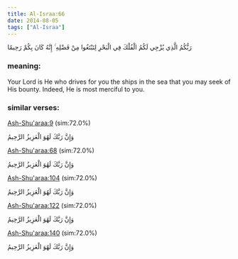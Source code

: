 ```yaml
---
title: Al-Israa:66
date: 2014-08-05
tags: ["Al-Israa"]
---
```

رَبُّكُمُ الَّذِي يُزْجِي لَكُمُ الْفُلْكَ فِي الْبَحْرِ لِتَبْتَغُوا مِنْ فَضْلِهِ ۚ إِنَّهُ كَانَ بِكُمْ رَحِيمًا
### meaning: 
Your Lord is He who drives for you the ships in the sea that you may seek of His bounty. Indeed, He is most merciful to you.
### similar verses: 

[Ash-Shu'araa:9](/26/9) (sim:72.0%)

وَإِنَّ رَبَّكَ لَهُوَ الْعَزِيزُ الرَّحِيمُ

[Ash-Shu'araa:68](/26/68) (sim:72.0%)

وَإِنَّ رَبَّكَ لَهُوَ الْعَزِيزُ الرَّحِيمُ

[Ash-Shu'araa:104](/26/104) (sim:72.0%)

وَإِنَّ رَبَّكَ لَهُوَ الْعَزِيزُ الرَّحِيمُ

[Ash-Shu'araa:122](/26/122) (sim:72.0%)

وَإِنَّ رَبَّكَ لَهُوَ الْعَزِيزُ الرَّحِيمُ

[Ash-Shu'araa:140](/26/140) (sim:72.0%)

وَإِنَّ رَبَّكَ لَهُوَ الْعَزِيزُ الرَّحِيمُ
